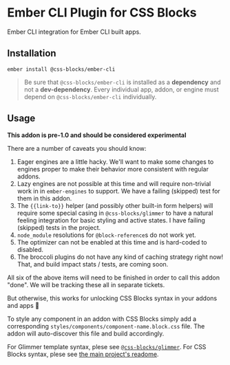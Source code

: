 
Ember CLI Plugin for CSS Blocks
=============================

Ember CLI integration for Ember CLI built apps.

Installation
------------------------------------------------------------------------------

```
ember install @css-blocks/ember-cli
```

> Be sure that `@css-blocks/ember-cli` is installed as a **dependency** and not a **dev-dependency**.
> Every individual app, addon, or engine must depend on `@css-blocks/ember-cli` individually.

Usage
------------------------------------------------------------------------------

**This addon is pre-1.0 and should be considered experimental**

There are a number of caveats you should know:

 1. Eager engines are a little hacky. We'll want to make some changes to engines proper to make their behavior more consistent with regular addons.
 2. Lazy engines are not possible at this time and will require non-trivial work in in `ember-engines` to support. We have a failing (skipped) test for them in this addon.
 3. The `{{link-to}}` helper (and possibly other built-in form helpers) will require some special casing in `@css-blocks/glimmer` to have a natural feeling integration for basic styling and active states. I have failing (skipped) tests in the project.
 4. `node_module` resolutions for `@block-reference`s do not work yet.
 5. The optimizer can not be enabled at this time and is hard-coded to disabled.
 6. The broccoli plugins do not have any kind of caching strategy right now! That, and build impact stats / tests, are coming soon.

All six of the above items will need to be finished in order to call this addon "done". We will be tracking these all in separate tickets.

But otherwise, this works for unlocking CSS Blocks syntax in your addons and apps 🎉

To style any component in an addon with CSS Blocks simply add a corresponding `styles/components/component-name.block.css` file. The addon will auto-discover this file and build accordingly.

For Glimmer template syntax, plese see [`@css-blocks/glimmer`](../glimmer/README.md).
For CSS Blocks syntax, plese see [the main project's readome](../../../README.md).

